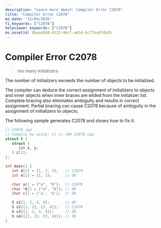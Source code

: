 ```yaml
---
description: "Learn more about: Compiler Error C2078"
title: "Compiler Error C2078"
ms.date: "11/04/2016"
f1_keywords: ["C2078"]
helpviewer_keywords: ["C2078"]
ms.assetid: 9bead850-4123-46cf-a634-5c77ba974b2b
---
```

# Compiler Error C2078

> too many initializers

The number of initializers exceeds the number of objects to be initialized.

The compiler can deduce the correct assignment of initializers to objects and inner objects when inner braces are elided from the initializer list. Complete bracing also eliminates ambiguity and results in correct assignment. Partial bracing can cause C2078 because of ambiguity in the assignment of initializers to objects.

The following sample generates C2078 and shows how to fix it:

```cpp
// C2078.cpp
// Compile by using: cl /c /W4 C2078.cpp
struct S {
   struct {
      int x, y;
   } z[2];
};

int main() {
   int d[2] = {1, 2, 3};   // C2078
   int e[2] = {1, 2};      // OK

   char a[] = {"a", "b"};  // C2078
   char *b[] = {"a", "b"}; // OK
   char c[] = {'a', 'b'};  // OK

   S s1{1, 2, 3, 4};       // OK
   S s2{{1, 2}, {3, 4}};   // C2078
   S s3{{1, 2, 3, 4}};     // OK
   S s4{{{1, 2}, {3, 4}}}; // OK
}
```
